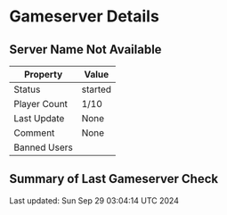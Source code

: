 # Gameserver Details

## Server Name Not Available

| Property        | Value                   |
|-----------------|-------------------------|
| Status | started |
| Player Count | 1/10 |
| Last Update | None |
| Comment | None |
| Banned Users |  |


## Summary of Last Gameserver Check


Last updated: Sun Sep 29 03:04:14 UTC 2024
